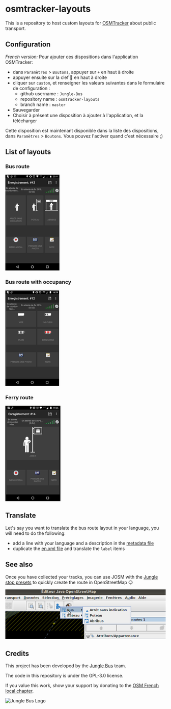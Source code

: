 # osmtracker-layouts
This is a repository to host custom layouts for [OSMTracker](https://github.com/labexp/osmtracker-android) about public transport.

## Configuration

*French version:*
Pour ajouter ces dispositions dans l'application OSMTracker:
* dans `Paramètres` > `Boutons`, appuyer sur `+` en haut à droite
* appuyer ensuite sur la clef :wrench: en haut à droite
* cliquer sur `custom`, et renseigner les valeurs suivantes dans le formulaire de configuration :
  * github username : `Jungle-Bus`
  * repository name : `osmtracker-layouts`
  * branch name : `master`
* Sauvegarder
* Choisir à présent une disposition à ajouter à l'application, et la télécharger

Cette disposition est maintenant disponible dans la liste des dispositions, dans `Paramètres` > `Boutons`. Vous pouvez l'activer quand c'est nécessaire ;)

## List of layouts
### Bus route
![Image of layout](layouts/bus_route/layout.png)

### Bus route with occupancy
![Image of layout](layouts/bus_route_occupancy/layout.png)

### Ferry route
![Image of layout](layouts/ferry_route/layout.png)

## Translate

Let's say you want to translate the bus route layout in your language, you will need to do the following:
- add a line with your language and a description in the [metadata file](https://github.com/Jungle-Bus/osmtracker-layouts/blob/master/layouts/metadata/bus_route.xml)
- duplicate the [en.xml file](https://github.com/Jungle-Bus/osmtracker-layouts/blob/master/layouts/bus_route/en.xml) and translate the `label` items

## See also

Once you have collected your tracks, you can use JOSM with the [Jungle stop presets](https://github.com/Jungle-Bus/josm-presets) to quickly create the route in OpenStreetMap :wink:

![jungle stop presets](https://raw.githubusercontent.com/Jungle-Bus/josm-presets/master/doc/josm_capture_menu.png)

## Credits

This project has been developed by the [Jungle Bus](http://junglebus.io/) team.

The code in this repository is under the GPL-3.0 license.

If you value this work, show your support by donating to the [OSM French local chapter](http://openstreetmap.fr).

![Jungle Bus Logo](https://i.imgur.com/7QskztK.png)

